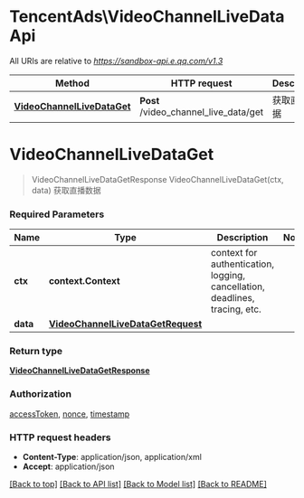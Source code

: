 # TencentAds\VideoChannelLiveDataApi

All URIs are relative to *https://sandbox-api.e.qq.com/v1.3*

Method | HTTP request | Description
------------- | ------------- | -------------
[**VideoChannelLiveDataGet**](VideoChannelLiveDataApi.md#VideoChannelLiveDataGet) | **Post** /video_channel_live_data/get | 获取直播数据


# **VideoChannelLiveDataGet**
> VideoChannelLiveDataGetResponse VideoChannelLiveDataGet(ctx, data)
获取直播数据

### Required Parameters

Name | Type | Description  | Notes
------------- | ------------- | ------------- | -------------
 **ctx** | **context.Context** | context for authentication, logging, cancellation, deadlines, tracing, etc.
  **data** | [**VideoChannelLiveDataGetRequest**](VideoChannelLiveDataGetRequest.md)|  | 

### Return type

[**VideoChannelLiveDataGetResponse**](VideoChannelLiveDataGetResponse.md)

### Authorization

[accessToken](../README.md#accessToken), [nonce](../README.md#nonce), [timestamp](../README.md#timestamp)

### HTTP request headers

 - **Content-Type**: application/json, application/xml
 - **Accept**: application/json

[[Back to top]](#) [[Back to API list]](../README.md#documentation-for-api-endpoints) [[Back to Model list]](../README.md#documentation-for-models) [[Back to README]](../README.md)

